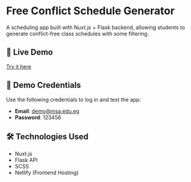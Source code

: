 # Free Conflict Schedule Generator

A scheduling app built with Nuxt.js + Flask backend, allowing students to generate conflict-free class schedules with some filtering.

## 🚀 Live Demo
[Try it here](https://jazzy-manatee-c2eaf5.netlify.app/en)
## 🔐 Demo Credentials
Use the following credentials to log in and test the app:
- **Email**: demo@msa.edu.eg  
- **Password**: 123456

## 🛠 Technologies Used
- Nuxt.js
- Flask API
- SCSS
- Netlify (Frontend Hosting)

